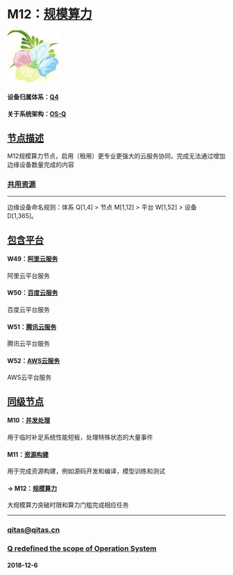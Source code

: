 ﻿# M12：[规模算力](https://github.com/OS-Q/M12) 

[![sites](OS-Q/OS-Q.png)](http://www.OS-Q.com)

#### 设备归属体系：[Q4](https://github.com/OS-Q/Q4)

#### 关于系统架构：[OS-Q](https://github.com/OS-Q/OS-Q)

## [节点描述](https://github.com/OS-Q/M12/wiki) 

M12规模算力节点，启用（租用）更专业更强大的云服务协同，完成无法通过增加边缘设备数量完成的内容

### [共用资源](https://github.com/OS-Q/M12/wiki) 


---

边缘设备命名规则：体系 Q[1,4] > 节点 M[1,12] > 平台 W[1,52] > 设备 D[1,365]。

## [包含平台](https://github.com/OS-Q/M12/wiki/index) 

#### W49：[阿里云服务](https://github.com/OS-Q/W49)

阿里云平台服务

#### W50：[百度云服务](https://github.com/OS-Q/W50)

百度云平台服务

#### W51：[腾讯云服务](https://github.com/OS-Q/W51)

腾讯云平台服务

#### W52：[AWS云服务](https://github.com/OS-Q/W52)

AWS云平台服务


## [同级节点](https://github.com/OS-Q/Q4/wiki/index)

#### M10：[并发处理](https://github.com/OS-Q/M10) 

用于临时补足系统性能短板，处理特殊状态的大量事件

#### M11：[资源构建](https://github.com/OS-Q/M11)

用于完成资源构建，例如源码开发和编译，模型训练和测试

#### -> M12：[规模算力](https://github.com/OS-Q/M12)

大规模算力突破时限和算力门槛完成相应任务

---

###  qitas@qitas.cn

###  [Q redefined the scope of Operation System](http://www.OS-Q.com)

####  2018-12-6
